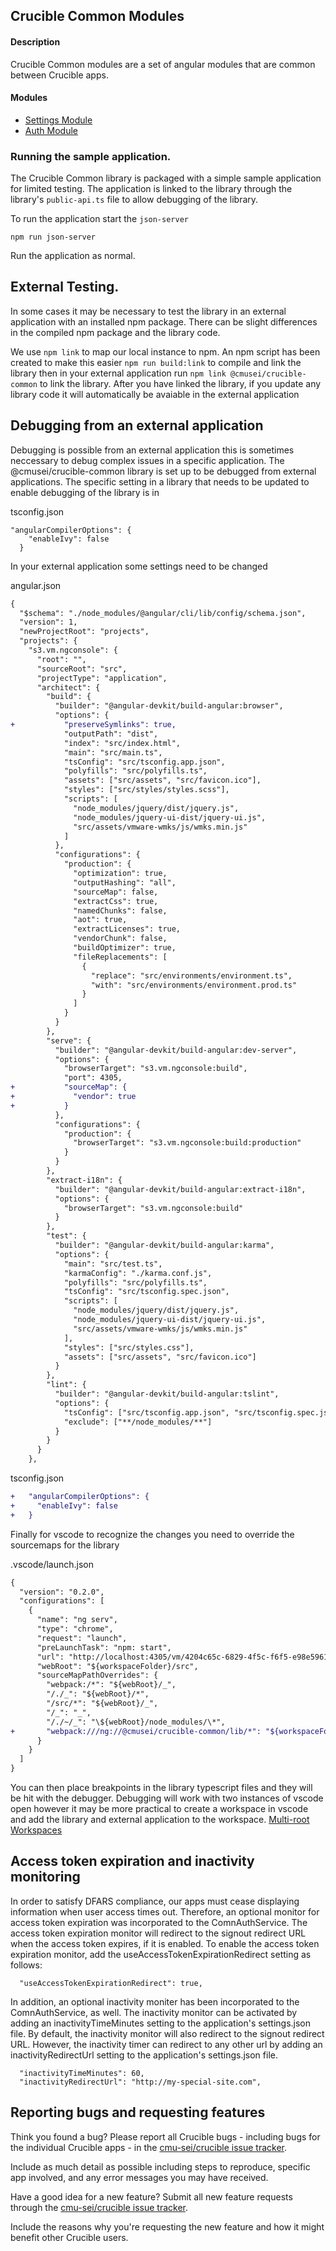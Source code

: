 ## Crucible Common Modules

#### Description

Crucible Common modules are a set of angular modules that are common between Crucible apps.

#### Modules

- [Settings Module](projects/@crucible-common/src/lib/comn-settings/README.md)
- [Auth Module](projects/@crucible-common/src/lib/comn-auth/README.md)

### **Running the sample application.**

The Crucible Common library is packaged with a simple sample application for limited testing. The application is linked to the library through the library's `public-api.ts` file to allow debugging of the library.

To run the application start the `json-server`

`npm run json-server`

Run the application as normal.

## **External Testing.**

In some cases it may be necessary to test the library in an external application with an installed npm package. There can be slight differences in the compiled npm package and the library code.

We use `npm link` to map our local instance to npm. An npm script has been created to make this easier `npm run build:link` to compile and link the library then in your external application run `npm link @cmusei/crucible-common` to link the library. After you have linked the library, if you update any library code it will automatically be avaiable in the external application

## Debugging from an external application

Debugging is possible from an external application this is sometimes neccessary to debug complex issues in a specific application. The @cmusei/crucible-common library is set up to be debugged from external applications. The specific setting in a library that needs to be updated to enable debugging of the library is in

tsconfig.json

```
"angularCompilerOptions": {
    "enableIvy": false
  }
```

In your external application some settings need to be changed

angular.json

```diff
{
  "$schema": "./node_modules/@angular/cli/lib/config/schema.json",
  "version": 1,
  "newProjectRoot": "projects",
  "projects": {
    "s3.vm.ngconsole": {
      "root": "",
      "sourceRoot": "src",
      "projectType": "application",
      "architect": {
        "build": {
          "builder": "@angular-devkit/build-angular:browser",
          "options": {
+           "preserveSymlinks": true,
            "outputPath": "dist",
            "index": "src/index.html",
            "main": "src/main.ts",
            "tsConfig": "src/tsconfig.app.json",
            "polyfills": "src/polyfills.ts",
            "assets": ["src/assets", "src/favicon.ico"],
            "styles": ["src/styles/styles.scss"],
            "scripts": [
              "node_modules/jquery/dist/jquery.js",
              "node_modules/jquery-ui-dist/jquery-ui.js",
              "src/assets/vmware-wmks/js/wmks.min.js"
            ]
          },
          "configurations": {
            "production": {
              "optimization": true,
              "outputHashing": "all",
              "sourceMap": false,
              "extractCss": true,
              "namedChunks": false,
              "aot": true,
              "extractLicenses": true,
              "vendorChunk": false,
              "buildOptimizer": true,
              "fileReplacements": [
                {
                  "replace": "src/environments/environment.ts",
                  "with": "src/environments/environment.prod.ts"
                }
              ]
            }
          }
        },
        "serve": {
          "builder": "@angular-devkit/build-angular:dev-server",
          "options": {
            "browserTarget": "s3.vm.ngconsole:build",
            "port": 4305,
+           "sourceMap": {
+             "vendor": true
+           }
          },
          "configurations": {
            "production": {
              "browserTarget": "s3.vm.ngconsole:build:production"
            }
          }
        },
        "extract-i18n": {
          "builder": "@angular-devkit/build-angular:extract-i18n",
          "options": {
            "browserTarget": "s3.vm.ngconsole:build"
          }
        },
        "test": {
          "builder": "@angular-devkit/build-angular:karma",
          "options": {
            "main": "src/test.ts",
            "karmaConfig": "./karma.conf.js",
            "polyfills": "src/polyfills.ts",
            "tsConfig": "src/tsconfig.spec.json",
            "scripts": [
              "node_modules/jquery/dist/jquery.js",
              "node_modules/jquery-ui-dist/jquery-ui.js",
              "src/assets/vmware-wmks/js/wmks.min.js"
            ],
            "styles": ["src/styles.css"],
            "assets": ["src/assets", "src/favicon.ico"]
          }
        },
        "lint": {
          "builder": "@angular-devkit/build-angular:tslint",
          "options": {
            "tsConfig": ["src/tsconfig.app.json", "src/tsconfig.spec.json"],
            "exclude": ["**/node_modules/**"]
          }
        }
      }
    },
```

tsconfig.json

```diff
+   "angularCompilerOptions": {
+     "enableIvy": false
+   }
```

Finally for vscode to recognize the changes you need to override the sourcemaps for the library

.vscode/launch.json

```diff
{
  "version": "0.2.0",
  "configurations": [
    {
      "name": "ng serv",
      "type": "chrome",
      "request": "launch",
      "preLaunchTask": "npm: start",
      "url": "http://localhost:4305/vm/4204c65c-6829-4f5c-f6f5-e98e5961fbf5/console",
      "webRoot": "${workspaceFolder}/src",
      "sourceMapPathOverrides": {
        "webpack:/*": "${webRoot}/_",
        "/./_": "${webRoot}/*",
        "/src/*": "${webRoot}/_",
        "/_": "_",
        "/./~/_": "\${webRoot}/node_modules/\*",
+       "webpack:///ng://@cmusei/crucible-common/lib/*": "${workspaceFolder}/../common.ui/projects/@crucible-common/src/lib/*"
      }
    }
  ]
}

```

You can then place breakpoints in the library typescript files and they will be hit with the debugger. Debugging will work with two instances of vscode open however it may be more practical to create a workspace in vscode and add the library and external application to the workspace. [Multi-root Workspaces](https://code.visualstudio.com/docs/editor/multi-root-workspaces)

## Access token expiration and inactivity monitoring
In order to satisfy DFARS compliance, our apps must cease displaying information when user access times out.  Therefore, an optional monitor for access token expiration was incorporated to the ComnAuthService.  The access token expiration monitor will redirect to the signout redirect URL when the access token expires, if it is enabled.  To enable the access token expiration monitor, add the useAccessTokenExpirationRedirect setting as follows:
```
  "useAccessTokenExpirationRedirect": true,
```

In addition, an optional inactivity moniter has been incorporated to the ComnAuthService, as well.  The inactivity monitor can be activated by adding an inactivityTimeMinutes setting to the application's settings.json file.  By default, the inactivity monitor will also redirect to the signout redirect URL.  However, the inactivity timer can redirect to any other url by adding an inactivityRedirectUrl setting to the application's settings.json file.
```
  "inactivityTimeMinutes": 60,
  "inactivityRedirectUrl": "http://my-special-site.com",
```

## Reporting bugs and requesting features

Think you found a bug? Please report all Crucible bugs - including bugs for the individual Crucible apps - in the [cmu-sei/crucible issue tracker](https://github.com/cmu-sei/crucible/issues). 

Include as much detail as possible including steps to reproduce, specific app involved, and any error messages you may have received.

Have a good idea for a new feature? Submit all new feature requests through the [cmu-sei/crucible issue tracker](https://github.com/cmu-sei/crucible/issues). 

Include the reasons why you're requesting the new feature and how it might benefit other Crucible users.
